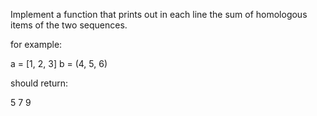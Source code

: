 Implement a function that prints out in each line the sum of homologous items of the two sequences.

for example:

a = [1, 2, 3]
b = (4, 5, 6)

should return:

5
7
9
